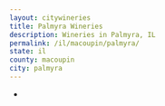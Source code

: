 ```yaml
---
layout: citywineries
title: Palmyra Wineries
description: Wineries in Palmyra, IL
permalink: /il/macoupin/palmyra/
state: il
county: macoupin
city: palmyra
---
```

-
